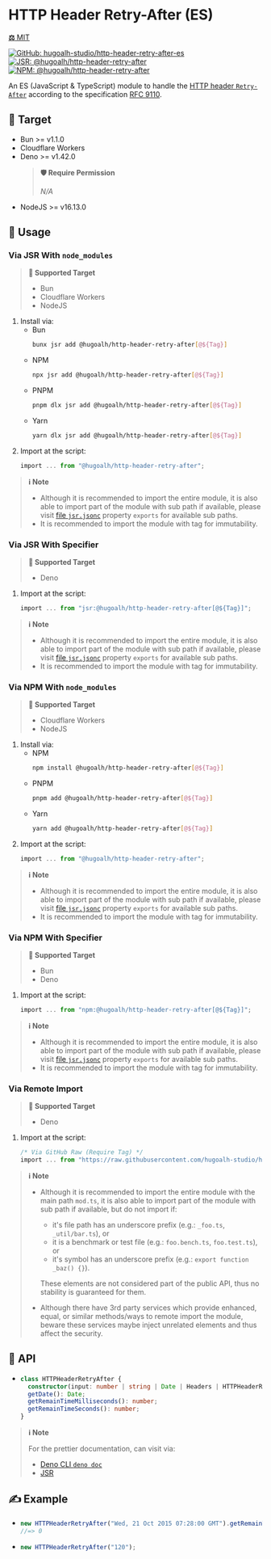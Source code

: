 # HTTP Header Retry-After (ES)

[**⚖️** MIT](./LICENSE.md)

[![GitHub: hugoalh-studio/http-header-retry-after-es](https://img.shields.io/github/v/release/hugoalh-studio/http-header-retry-after-es?label=hugoalh-studio/http-header-retry-after-es&labelColor=181717&logo=github&logoColor=ffffff&sort=semver&style=flat "GitHub: hugoalh-studio/http-header-retry-after-es")](https://github.com/hugoalh-studio/http-header-retry-after-es)
[![JSR: @hugoalh/http-header-retry-after](https://img.shields.io/jsr/v/@hugoalh/http-header-retry-after?label=JSR%20@hugoalh/http-header-retry-after&labelColor=F7DF1E&logoColor=000000&style=flat "JSR: @hugoalh/http-header-retry-after")](https://jsr.io/@hugoalh/http-header-retry-after)
[![NPM: @hugoalh/http-header-retry-after](https://img.shields.io/npm/v/@hugoalh/http-header-retry-after?label=@hugoalh/http-header-retry-after&labelColor=CB3837&logo=npm&logoColor=ffffff&style=flat "NPM: @hugoalh/http-header-retry-after")](https://www.npmjs.com/package/@hugoalh/http-header-retry-after)

An ES (JavaScript & TypeScript) module to handle the [HTTP header `Retry-After`](https://developer.mozilla.org/en-US/docs/Web/HTTP/Headers/Retry-After) according to the specification [RFC 9110](https://www.rfc-editor.org/rfc/rfc9110#field.retry-after).

## 🎯 Target

- Bun >= v1.1.0
- Cloudflare Workers
- Deno >= v1.42.0
  > **🛡️ Require Permission**
  >
  > *N/A*
- NodeJS >= v16.13.0

## 🔰 Usage

### Via JSR With `node_modules`

> **🎯 Supported Target**
>
> - Bun
> - Cloudflare Workers
> - NodeJS

1. Install via:
    - Bun
      ```sh
      bunx jsr add @hugoalh/http-header-retry-after[@${Tag}]
      ```
    - NPM
      ```sh
      npx jsr add @hugoalh/http-header-retry-after[@${Tag}]
      ```
    - PNPM
      ```sh
      pnpm dlx jsr add @hugoalh/http-header-retry-after[@${Tag}]
      ```
    - Yarn
      ```sh
      yarn dlx jsr add @hugoalh/http-header-retry-after[@${Tag}]
      ```
2. Import at the script:
    ```ts
    import ... from "@hugoalh/http-header-retry-after";
    ```

> **ℹ️ Note**
>
> - Although it is recommended to import the entire module, it is also able to import part of the module with sub path if available, please visit [file `jsr.jsonc`](./jsr.jsonc) property `exports` for available sub paths.
> - It is recommended to import the module with tag for immutability.

### Via JSR With Specifier

> **🎯 Supported Target**
>
> - Deno

1. Import at the script:
    ```ts
    import ... from "jsr:@hugoalh/http-header-retry-after[@${Tag}]";
    ```

> **ℹ️ Note**
>
> - Although it is recommended to import the entire module, it is also able to import part of the module with sub path if available, please visit [file `jsr.jsonc`](./jsr.jsonc) property `exports` for available sub paths.
> - It is recommended to import the module with tag for immutability.

### Via NPM With `node_modules`

> **🎯 Supported Target**
>
> - Cloudflare Workers
> - NodeJS

1. Install via:
    - NPM
      ```sh
      npm install @hugoalh/http-header-retry-after[@${Tag}]
      ```
    - PNPM
      ```sh
      pnpm add @hugoalh/http-header-retry-after[@${Tag}]
      ```
    - Yarn
      ```sh
      yarn add @hugoalh/http-header-retry-after[@${Tag}]
      ```
2. Import at the script:
    ```ts
    import ... from "@hugoalh/http-header-retry-after";
    ```

> **ℹ️ Note**
>
> - Although it is recommended to import the entire module, it is also able to import part of the module with sub path if available, please visit [file `jsr.jsonc`](./jsr.jsonc) property `exports` for available sub paths.
> - It is recommended to import the module with tag for immutability.

### Via NPM With Specifier

> **🎯 Supported Target**
>
> - Bun
> - Deno

1. Import at the script:
    ```ts
    import ... from "npm:@hugoalh/http-header-retry-after[@${Tag}]";
    ```

> **ℹ️ Note**
>
> - Although it is recommended to import the entire module, it is also able to import part of the module with sub path if available, please visit [file `jsr.jsonc`](./jsr.jsonc) property `exports` for available sub paths.
> - It is recommended to import the module with tag for immutability.

### Via Remote Import

> **🎯 Supported Target**
>
> - Deno

1. Import at the script:
    ```ts
    /* Via GitHub Raw (Require Tag) */
    import ... from "https://raw.githubusercontent.com/hugoalh-studio/http-header-retry-after-es/${Tag}/mod.ts";
    ```

> **ℹ️ Note**
>
> - Although it is recommended to import the entire module with the main path `mod.ts`, it is also able to import part of the module with sub path if available, but do not import if:
>
>   - it's file path has an underscore prefix (e.g.: `_foo.ts`, `_util/bar.ts`), or
>   - it is a benchmark or test file (e.g.: `foo.bench.ts`, `foo.test.ts`), or
>   - it's symbol has an underscore prefix (e.g.: `export function _baz() {}`).
>
>   These elements are not considered part of the public API, thus no stability is guaranteed for them.
> - Although there have 3rd party services which provide enhanced, equal, or similar methods/ways to remote import the module, beware these services maybe inject unrelated elements and thus affect the security.

## 🧩 API

- ```ts
  class HTTPHeaderRetryAfter {
    constructor(input: number | string | Date | Headers | HTTPHeaderRetryAfter | Response): this;
    getDate(): Date;
    getRemainTimeMilliseconds(): number;
    getRemainTimeSeconds(): number;
  }
  ```

> **ℹ️ Note**
>
> For the prettier documentation, can visit via:
>
> - [Deno CLI `deno doc`](https://deno.land/manual/tools/documentation_generator)
> - [JSR](https://jsr.io/@hugoalh/http-header-retry-after)

## ✍️ Example

- ```ts
  new HTTPHeaderRetryAfter("Wed, 21 Oct 2015 07:28:00 GMT").getRemainTimeMilliseconds();
  //=> 0
  ```
- ```ts
  new HTTPHeaderRetryAfter("120");
  ```
